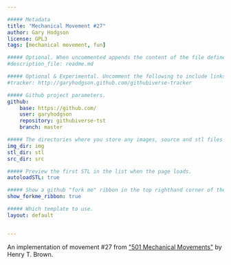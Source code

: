 ```yaml
---

##### Metadata
title: "Mechanical Movement #27"
author: Gary Hodgson
license: GPL3
tags: [mechanical movement, fun]

##### Optional. When uncommented appends the content of the file defined here to the project description.  Any text at the bottom of this file, after this yaml header, will be shown first.
#description_file: readme.md

##### Optional & Experimental. Uncomment the following to include links to a website that tracks githubiverse projects.
#tracker: http://garyhodgson.github.com/githubiverse-tracker

##### Github project parameters.
github:
    base: https://github.com/
    user: garyhodgson
    repository: githubiverse-tst
    branch: master

##### The directories where you store any images, source and stl files associated with the project.
img_dir: img
stl_dir: stl
src_dir: src

##### Preview the first STL in the list when the page loads.
autoloadSTL: true

##### Show a github "fork me" ribbon in the top righthand corner of the page.
show_forkme_ribbon: true

##### Which template to use.
layout: default


---
```



An implementation of movement \#27 from ["501 Mechanical Movements"](http://books.google.de/books/about/507_Mechanical_Movements.html?id=CSH5UgzD8oIC&redir_esc=y) by Henry T. Brown.
